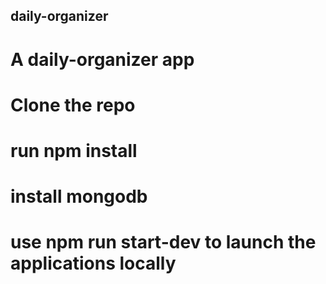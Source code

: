 ## daily-organizer
# A daily-organizer app

# Clone the repo
# run npm install
# install mongodb
# use npm run start-dev to launch the applications locally
